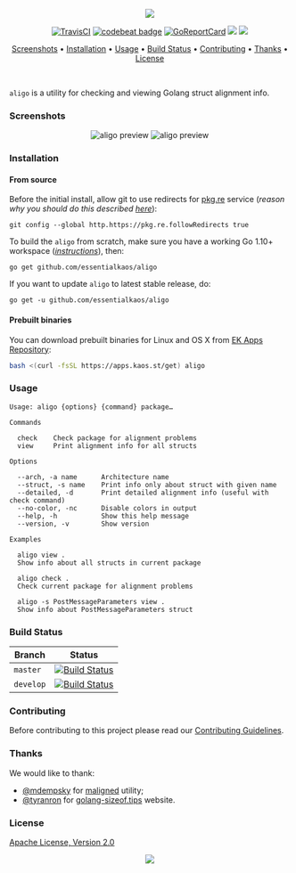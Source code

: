 <p align="center"><a href="#readme"><img src="https://gh.kaos.st/aligo.svg"/></a></p>

<p align="center">
  <a href="https://travis-ci.com/essentialkaos/aligo"><img src="https://travis-ci.com/essentialkaos/aligo.svg?branch=master" alt="TravisCI" /></a>
  <a href="https://codebeat.co/projects/github-com-essentialkaos-aligo-master"><img alt="codebeat badge" src="https://codebeat.co/badges/18a359f5-50dd-4bfc-95b2-07dee23d018a" /></a>
  <a href="https://goreportcard.com/report/github.com/essentialkaos/aligo"><img src="https://goreportcard.com/badge/github.com/essentialkaos/aligo" alt="GoReportCard" /></a>
  <a href="https://github.com/essentialkaos/aligo/actions?query=workflow%3ACodeQL"><img src="https://github.com/essentialkaos/aligo/workflows/CodeQL/badge.svg" /></a>
  <a href="#license"><img src="https://gh.kaos.st/apache2.svg"></a>
</p>

<p align="center"><a href="#screenshots">Screenshots</a> • <a href="#installation">Installation</a> • <a href="#usage">Usage</a> • <a href="#build-status">Build Status</a> • <a href="#contributing">Contributing</a> • <a href="#thanks">Thanks</a> • <a href="#license">License</a></p>

<br/>

`aligo` is a utility for checking and viewing Golang struct alignment info.

### Screenshots

<p align="center">
  <img src="https://gh.kaos.st/aligo-1.png" alt="aligo preview">
  <img src="https://gh.kaos.st/aligo-2.png" alt="aligo preview">
</p>

### Installation

#### From source

Before the initial install, allow git to use redirects for [pkg.re](https://github.com/essentialkaos/pkgre) service (_reason why you should do this described [here](https://github.com/essentialkaos/pkgre#git-support)_):

```
git config --global http.https://pkg.re.followRedirects true
```

To build the `aligo` from scratch, make sure you have a working Go 1.10+ workspace (_[instructions](https://golang.org/doc/install)_), then:

```
go get github.com/essentialkaos/aligo
```

If you want to update `aligo` to latest stable release, do:

```
go get -u github.com/essentialkaos/aligo
```

#### Prebuilt binaries

You can download prebuilt binaries for Linux and OS X from [EK Apps Repository](https://apps.kaos.st/aligo/latest):

```bash
bash <(curl -fsSL https://apps.kaos.st/get) aligo
```

### Usage

```
Usage: aligo {options} {command} package…

Commands

  check    Check package for alignment problems
  view     Print alignment info for all structs

Options

  --arch, -a name      Architecture name
  --struct, -s name    Print info only about struct with given name
  --detailed, -d       Print detailed alignment info (useful with check command)
  --no-color, -nc      Disable colors in output
  --help, -h           Show this help message
  --version, -v        Show version

Examples

  aligo view .
  Show info about all structs in current package

  aligo check .
  Check current package for alignment problems

  aligo -s PostMessageParameters view .
  Show info about PostMessageParameters struct

```

### Build Status

| Branch | Status |
|--------|--------|
| `master` | [![Build Status](https://travis-ci.com/essentialkaos/aligo.svg?branch=master)](https://travis-ci.com/essentialkaos/aligo) |
| `develop` | [![Build Status](https://travis-ci.com/essentialkaos/aligo.svg?branch=develop)](https://travis-ci.com/essentialkaos/aligo) |

### Contributing

Before contributing to this project please read our [Contributing Guidelines](https://github.com/essentialkaos/contributing-guidelines#contributing-guidelines).

### Thanks

We would like to thank:

- [@mdempsky](https://github.com/mdempsky) for [maligned](https://github.com/mdempsky/maligned) utility;
- [@tyranron](https://github.com/tyranron) for [golang-sizeof.tips](http://golang-sizeof.tips/) website.

### License

[Apache License, Version 2.0](http://www.apache.org/licenses/LICENSE-2.0)

<p align="center"><a href="https://essentialkaos.com"><img src="https://gh.kaos.st/ekgh.svg"/></a></p>
